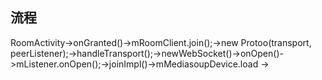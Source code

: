 ## 流程

RoomActivity->onGranted()->mRoomClient.join();->new Protoo(transport, peerListener);->handleTransport();->newWebSocket()->onOpen()->mListener.onOpen();->joinImpl()->mMediasoupDevice.load -> 